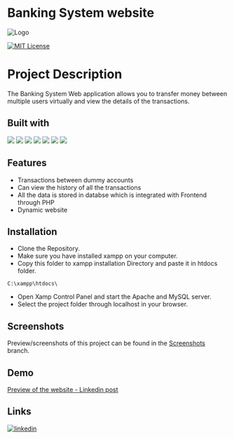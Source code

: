 # Banking System website

![Logo](https://res.cloudinary.com/dcprg19es/image/upload/v1666507873/Miscellaneous/logo_czgnmx.svg)

[![MIT License](https://img.shields.io/badge/License-MIT-green.svg)](https://choosealicense.com/licenses/mit/)

# Project Description


The Banking System Web application allows you to transfer money between multiple users virtually and view the details of the transactions.

## Built with

<img src="https://img.shields.io/badge/HTML5-E34F26?style=for-the-badge&logo=html5&logoColor=white" /> <img src="https://img.shields.io/badge/CSS3-1572B6?style=for-the-badge&logo=css3&logoColor=white" /> <img src="https://img.shields.io/badge/PHP-777BB4?style=for-the-badge&logo=php&logoColor=white" /> <img src="https://img.shields.io/badge/MySQL-005C84?style=for-the-badge&logo=mysql&logoColor=white" /> <img src="https://img.shields.io/badge/JavaScript-323330?style=for-the-badge&logo=javascript&logoColor=F7DF1E" /> <img src="https://img.shields.io/badge/Xampp-F37623?style=for-the-badge&logo=xampp&logoColor=white" /> <img src="https://img.shields.io/badge/VSCode-0078D4?style=for-the-badge&logo=visual%20studio%20code&logoColor=white" />

## Features

- Transactions between dummy accounts
- Can view the history of all the transactions
- All the data is stored in databse which is integrated with Frontend through PHP
- Dynamic website 


## Installation

- Clone the Repository.
- Make sure you have installed xampp on your computer.
- Copy this folder to xampp installation Directory and paste it in htdocs folder.
```
C:\xampp\htdocs\
```
- Open Xamp Control Panel and start the Apache and MySQL server.
- Select the project folder through localhost in your browser.

## Screenshots

Preview/screenshots of this project can be found in the [Screenshots](https://github.com/TheAlchemist75/Online-Banking-System/tree/main/Screenshots) branch.

## Demo

[Preview of the website - Linkedin post](https://www.linkedin.com/posts/shubham-manur-629006194_task1-task3-webdevelopment-activity-6855434943452065792-yPxO?utm_source=share&utm_medium=member_desktop)

## Links
[![linkedin](https://img.shields.io/badge/linkedin-0A66C2?style=for-the-badge&logo=linkedin&logoColor=white)](https://www.linkedin.com/in/shubham-manur-629006194/)
